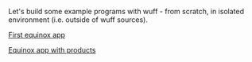 Let's build some example programs with wuff - from scratch, in isolated environment (i.e. outside of wuff sources).

[First equinox app](First-equinox-app)

[Equinox app with products](Equinox-app-with-products)